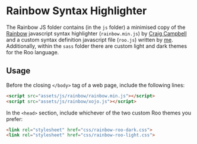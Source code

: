 # Rainbow Syntax Highlighter

The Rainbow JS folder contains (in the `js` folder) a minimised copy of the [Rainbow][rainbow] javascript syntax highlighter (`rainbow.min.js`) by [Craig Campbell][craig] and a custom syntax definition javascript file (`roo.js`) written by [me][me]. Additionally, within the `sass` folder there are custom light and dark themes for the Roo language.

## Usage
Before the closing `</body>` tag of a web page, include the following lines:

```html
<script src="assets/js/rainbow/rainbow.min.js"></script>
<script src="assets/js/rainbow/xojo.js"></script>  
```

In the `<head>` section, include whichever of the two custom Roo themes you prefer:

```html
<link rel="stylesheet" href="css/rainbow-roo-dark.css">
<link rel="stylesheet" href="css/rainbow-roo-light.css">
```

[me]: https://garrypettet.com
[rainbow]: https://github.com/ccampbell/rainbow
[craig]: https://craig.is
